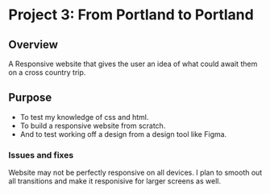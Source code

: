 # Project 3: From Portland to Portland

## Overview

A Responsive website that gives the user an idea of what could await them on a cross country trip.

## Purpose

* To test my knowledge of css and html.
* To build a responsive website from scratch.
* And to test working off a design from a design tool like Figma.

### Issues and fixes

Website may not be perfectly responsive on all devices. I plan to smooth out all transitions and make it responisive for larger screens as well.